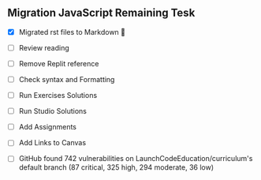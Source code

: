 ## Migration JavaScript Remaining Tesk 
- [x] Migrated rst files to Markdown :tada:
- [ ] Review reading
- [ ] Remove Replit reference
- [ ] Check syntax and Formatting
- [ ] Run Exercises Solutions
- [ ] Run Studio Solutions
- [ ] Add Assignments 
- [ ] Add Links to Canvas
- [ ] GitHub found 742 vulnerabilities on LaunchCodeEducation/curriculum's default branch (87 critical, 325 high, 294 moderate, 36 low)

